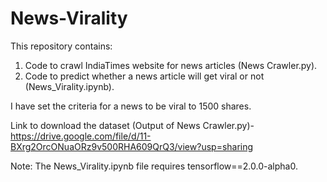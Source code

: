 # News-Virality
This repository contains:
1. Code to crawl IndiaTimes website for news articles (News Crawler.py).
2. Code to predict whether a news article will get viral or not (News_Virality.ipynb).

I have set the criteria for a news to be viral to 1500 shares.

Link to download the dataset (Output of News Crawler.py)- https://drive.google.com/file/d/11-BXrg2OrcONuaORz9v500RHA609QrQ3/view?usp=sharing

Note: The News_Virality.ipynb file requires tensorflow==2.0.0-alpha0.
